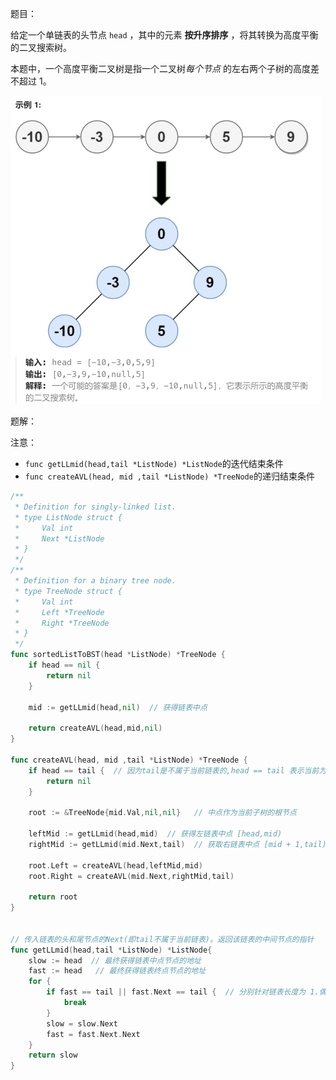 题目：

给定一个单链表的头节点  `head` ，其中的元素 **按升序排序** ，将其转换为高度平衡的二叉搜索树。

本题中，一个高度平衡二叉树是指一个二叉树*每个节点* 的左右两个子树的高度差不超过 1。

<img src="109.有序链表转化二叉搜索平衡树.assets/image-20230827151413004.png" alt="image-20230827151413004" style="zoom:50%;" />

题解：

注意：

- `func getLLmid(head,tail *ListNode) *ListNode`的迭代结束条件
- `func createAVL(head, mid ,tail *ListNode) *TreeNode`的递归结束条件

```go
/**
 * Definition for singly-linked list.
 * type ListNode struct {
 *     Val int
 *     Next *ListNode
 * }
 */
/**
 * Definition for a binary tree node.
 * type TreeNode struct {
 *     Val int
 *     Left *TreeNode
 *     Right *TreeNode
 * }
 */
func sortedListToBST(head *ListNode) *TreeNode {
    if head == nil {
        return nil
    }

    mid := getLLmid(head,nil)  // 获得链表中点

    return createAVL(head,mid,nil)
}

func createAVL(head, mid ,tail *ListNode) *TreeNode {
    if head == tail {  // 因为tail是不属于当前链表的,head == tail 表示当前为空链表
        return nil
    }

    root := &TreeNode{mid.Val,nil,nil}   // 中点作为当前子树的根节点

    leftMid := getLLmid(head,mid)  // 获得左链表中点 [head,mid)
    rightMid := getLLmid(mid.Next,tail)  // 获取右链表中点 [mid + 1,tail)

    root.Left = createAVL(head,leftMid,mid)
    root.Right = createAVL(mid.Next,rightMid,tail)

    return root
}


// 传入链表的头和尾节点的Next(即tail不属于当前链表)。返回该链表的中间节点的指针
func getLLmid(head,tail *ListNode) *ListNode{
    slow := head  // 最终获得链表中点节点的地址
    fast := head   // 最终获得链表终点节点的地址
    for {
        if fast == tail || fast.Next == tail {  // 分别针对链表长度为 1.偶数 2.奇数 的情况
            break
        }
        slow = slow.Next
        fast = fast.Next.Next
    }
    return slow
}
```

